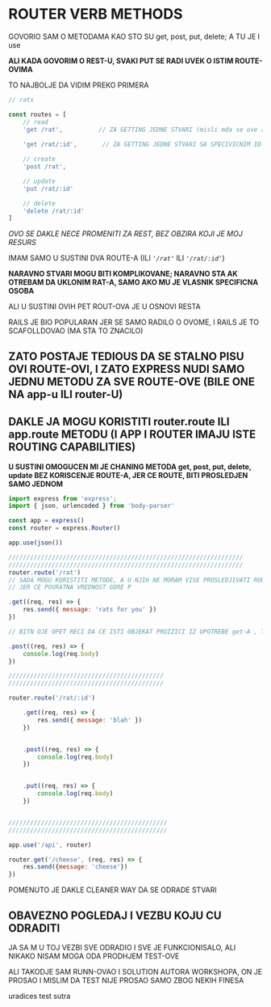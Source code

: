 # ROUTER VERB METHODS

GOVORIO SAM O METODAMA KAO STO SU get, post, put, delete; A TU JE I use

**ALI KADA GOVORIM O REST-U, SVAKI PUT SE RADI UVEK O ISTIM ROUTE-OVIMA**

TO NAJBOLJE DA VIDIM PREKO PRIMERA

```javascript
// rats

const routes = [
    // read
    'get /rat',          // ZA GETTING JEDNE STVARI (misli mda se ove autor prevario i da su u pitaju SVE 
                                                                                                    //STVARI)
    'get /rat/:id',       // ZA GETTING JEDNE STVARI SA SPECIVICNIM ID-JEM

    // create
    'post /rat',

    // update
    'put /rat/:id'

    // delete
    'delete /rat/:id'
]

```

*OVO SE DAKLE NECE PROMENITI ZA REST, BEZ OBZIRA KOJI JE MOJ RESURS*

IMAM SAMO U SUSTINI DVA ROUTE-A (ILI *`'/rat'`* ILI *`'/rat/:id'`*)

**NARAVNO STVARI MOGU BITI KOMPLIKOVANE; NARAVNO STA AK OTREBAM DA UKLONIM RAT-A, SAMO AKO MU JE VLASNIK SPECIFICNA OSOBA**

ALI U SUSTINI OVIH PET ROUT-OVA JE U OSNOVI RESTA

RAILS JE BIO POPULARAN JER SE SAMO RADILO O OVOME, I RAILS JE TO SCAFOLLDOVAO (MA STA TO ZNACILO)

## ZATO POSTAJE TEDIOUS DA SE STALNO PISU OVI ROUTE-OVI, I ZATO EXPRESS NUDI SAMO JEDNU METODU ZA SVE ROUTE-OVE (BILE ONE NA app-u ILI router-U)

## DAKLE JA MOGU KORISTITI router.route ILI app.route METODU (I APP I ROUTER IMAJU ISTE ROUTING CAPABILITIES)

**U SUSTINI OMOGUCEN MI JE CHANING METODA get, post, put, delete, update BEZ KORISCENJE ROUTE-A, JER CE ROUTE, BITI PROSLEDJEN SAMO JEDNOM**

```javascript
import express from 'express';
import { json, urlencoded } from 'body-parser'

const app = express()
const router = express.Router()

app.use(json())

/////////////////////////////////////////////////////////////////
/////////////////////////////////////////////////////////////////
router.route('/rat')
// SADA MOGU KORISTITI METODE, A U NJIH NE MORAM VISE PROSLEDJIVATI ROUTE-OVE
// JER CE POVRATNA VREDNOST GORE P

.get((req, res) => {
    res.send({ message: 'rats for you' })
})

// BITN OJE OPET RECI DA CE ISTI OBJEKAT PROIZICI IZ UPOTREBE get-A , TAK ODA SADA MOGU DA CHAIN-UJEM I post

.post((req, res) => {
    console.log(req.body)
})

///////////////////////////////////////////
///////////////////////////////////////////

router.route('/rat/:id')

    .get((req, res) => {
        res.send({ message: 'blah' })
    })


    .post((req, res) => {
        console.log(req.body)
    })


    .put((req, res) => {
        console.log(req.body)
    })


////////////////////////////////////////////
////////////////////////////////////////////

app.use('/api', router)

router.get('/cheese', (req, res) => {
    res.send({message: 'cheese'})
})
```


POMENUTO JE DAKLE CLEANER WAY DA SE ODRADE STVARI

## OBAVEZNO POGLEDAJ I VEZBU KOJU CU ODRADITI

JA SA M U TOJ VEZBI SVE ODRADIO I SVE JE FUNKCIONISALO, ALI NIKAKO NISAM MOGA ODA PRODHJEM TEST-OVE

ALI TAKODJE SAM RUNN-OVAO I SOLUTION AUTORA WORKSHOPA, ON JE PROSAO I MISLIM DA TEST NIJE PROSAO SAMO ZBOG NEKIH FINESA

uradices test sutra
